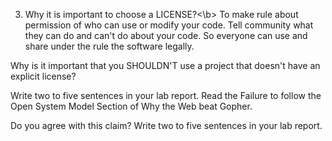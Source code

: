 3. Why it is important to choose a LICENSE?<\b>
To make rule about permission of who can use or modify your code. Tell community what they can do and can't do about your code. So everyone can use and share under the rule the software legally.


Why is it important that you SHOULDN'T use a project that doesn't have an explicit license?

Write two to five sentences in your lab report.
Read the Failure to follow the Open System Model Section of Why the Web beat Gopher.

Do you agree with this claim? Write two to five sentences in your lab report.
